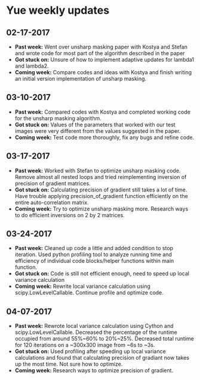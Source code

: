 # Yue weekly updates

## 02-17-2017

- **Past week:** Went over unsharp masking paper with Kostya and Stefan and wrote code for most part of the algorithm described in the paper 
- **Got stuck on:** Unsure of how to implement adaptive updates for lambda1 and lambda2.
- **Coming week:** Compare codes and ideas with Kostya and finish writing an initial version implementation of unsharp masking. 

## 03-10-2017

- **Past week:** Compared codes with Kostya and completed working code for the unsharp masking algorithm.
- **Got stuck on:** Values of the parameters that worked with our test images were very different from the values suggested in the paper. 
- **Coming week:** Test code more thoroughly, fix any bugs and refine code.

## 03-17-2017

- **Past week:** Worked with Stefan to optimize unsharp masking code. Remove almost all nested loops and tried reimplementing inversion of precision of gradient matrices.
- **Got stuck on:** Calculating precision of gradient still takes a lot of time. Have trouble applying precision_of_gradient function efficiently on the entire auto-correlation matrix.
- **Coming week:** Try to optimize unsharp masking more. Research ways to do efficient inversions on 2 by 2 matrices.

## 03-24-2017

- **Past week:** Cleaned up code a little and added condition to stop iteration. Used python profiling tool to analyze running time and efficiency of individual code blocks/helper functions within main function.
- **Got stuck on:** Code is still not efficient enough, need to speed up local variance calculation
- **Coming week:** Rewrite local variance calculation using scipy.LowLevelCallable. Continue profile and optimize code.

## 04-07-2017
- **Past week:** Rewrote local variance calculation using Cython and scipy.LowLevelCallable. Decreased the percentage of the runtime occupied from around 55%~60% to 20%~25%. Decreased total runtime for 120 iterations on a ~300x300 image from ~6s to ~3s.
- **Got stuck on:** Used profiling after speeding up local variance calculations and found that calculating precision of gradiant now takes up the most time. Not sure how to optimize.
- **Coming week:** Research ways to optimize precision of gradient.
